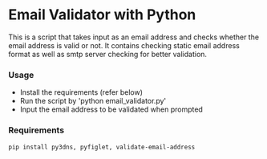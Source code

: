# Email Validator with Python

This is a script that takes input as an email address and checks whether the email address is valid or not. It contains checking static email address format as well as smtp server checking for better validation.


### Usage
 - Install the requirements (refer below)
 - Run the script by 'python email_validator.py'
 - Input the email address to be validated when prompted


### Requirements
```pip install py3dns, pyfiglet, validate-email-address```
